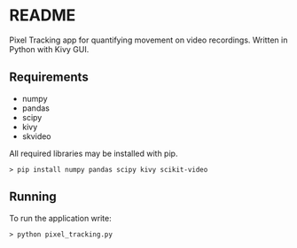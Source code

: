 # README #

Pixel Tracking app for quantifying movement on video recordings. Written in Python with Kivy GUI.

## Requirements

- numpy
- pandas
- scipy
- kivy
- skvideo

All required libraries may be installed with pip.

    > pip install numpy pandas scipy kivy scikit-video

## Running

To run the application write:

    > python pixel_tracking.py

